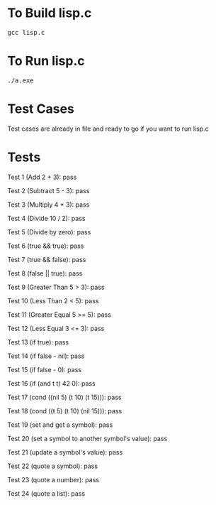 # To Build lisp.c
<pre>
gcc lisp.c
</pre>

# To Run lisp.c
<pre>
./a.exe
</pre>


# Test Cases
Test cases are already in file and ready to go if you want to run lisp.c

# Tests
Test 1 (Add 2 + 3): pass

Test 2 (Subtract 5 - 3): pass

Test 3 (Multiply 4 * 3): pass

Test 4 (Divide 10 / 2): pass

Test 5 (Divide by zero): pass

Test 6 (true && true): pass

Test 7 (true && false): pass

Test 8 (false || true): pass

Test 9 (Greater Than 5 > 3): pass

Test 10 (Less Than 2 < 5): pass

Test 11 (Greater Equal 5 >= 5): pass

Test 12 (Less Equal 3 <= 3): pass

Test 13 (if true): pass

Test 14 (if false - nil): pass

Test 15 (if false - 0): pass

Test 16 (if (and t t) 42 0): pass

Test 17 (cond ((nil 5) (t 10) (t 15))): pass

Test 18 (cond ((t 5) (t 10) (nil 15))): pass

Test 19 (set and get a symbol): pass

Test 20 (set a symbol to another symbol's value): pass

Test 21 (update a symbol's value): pass

Test 22 (quote a symbol): pass

Test 23 (quote a number): pass

Test 24 (quote a list): pass
